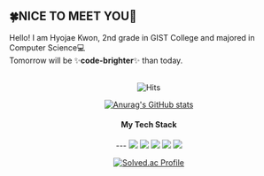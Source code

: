 <h2>🍀NICE TO MEET YOU👋</h2>
Hello! I am Hyojae Kwon, 2nd grade in GIST College and majored in Computer Science💻 <br>
Tomorrow will be ✨<b>code-brighter</b>✨ than today.
<br>
<br>
<div align="center">
  
![Hits](https://hits.seeyoufarm.com/api/count/incr/badge.svg?url=https%3A%2F%2Fgithub.com%2FHyojaeKwon-GIST20&count_bg=%23EF78ED&title_bg=%23A600FD&icon=airbus.svg&icon_color=%23FFFFFF&title=Visitors&edge_flat=true)

[![Anurag's GitHub stats](https://github-readme-stats.vercel.app/api?username=HyojaeKwon-GIST20)](https://github.com/anuraghazra/github-readme-stats)
  
  <h4>My Tech Stack</h4>
  ---
  <img src="https://img.shields.io/badge/HTML5-E34F26?style=flat-square&logo=HTML5&logoColor=white"/>
  <img src="https://img.shields.io/badge/CSS3-1572B6?style=flat-square&logo=CSS3&logoColor=white"/>
  <img src="https://img.shields.io/badge/JavaScript-F7DF1E?style=flat-square&logo=JavaScript&logoColor=white"/>
  <img src="https://img.shields.io/badge/Java-007396?style=flat-square&logo=Java&logoColor=white"/>
  <img src="https://img.shields.io/badge/Python-3776AB?style=flat-square&logo=Python&logoColor=white"/>
  
  [![Solved.ac
Profile](http://mazassumnida.wtf/api/v2/generate_badge?boj=khj010909)](https://solved.ac/khj010909)

</div>
